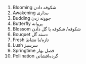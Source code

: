 
1. Blooming
شکوفه دادن
2. Awakening
بیداری
3. Budding
جوونه زدن
4. Butterfly
پروانه
5. Blossom
شکوفه/ شکوفه یا گل دادن
6. Bouquet
دسته گل
7. Fresh
تازه/با نشاط
8. Lush
سرسبز
9. Springtime
فصل بهار
10. Pollination
گرده‌افشانی
